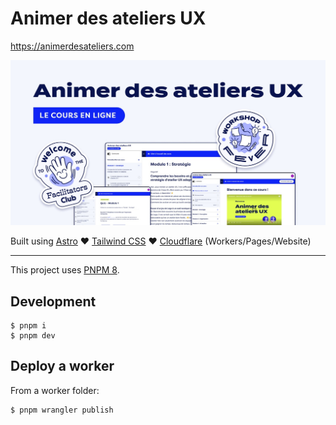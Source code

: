 # Animer des ateliers UX

https://animerdesateliers.com

![Animer des ateliers UX](./packages/website/public/sn-sharing.jpg)

Built using [Astro](https://astro.build/) ♥️ [Tailwind CSS](https://tailwindcss.com/) ♥️ [Cloudflare](https://developers.cloudflare.com/) (Workers/Pages/Website)

---

This project uses [PNPM 8](https://pnpm.io/installation).

## Development

```
$ pnpm i
$ pnpm dev
```

## Deploy a worker

From a worker folder:
```
$ pnpm wrangler publish
```
